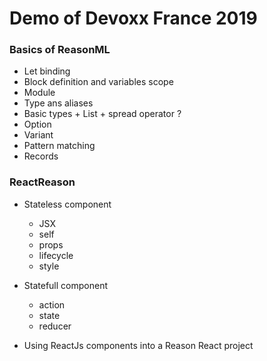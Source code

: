 # Demo of Devoxx France 2019

### Basics of ReasonML

- Let binding
- Block definition and variables scope
- Module
- Type ans aliases
- Basic types + List + spread operator ?
- Option
- Variant
- Pattern matching
- Records

### ReactReason

- Stateless component

  - JSX
  - self
  - props
  - lifecycle
  - style

- Statefull component

  - action
  - state
  - reducer

- Using ReactJs components into a Reason React project
